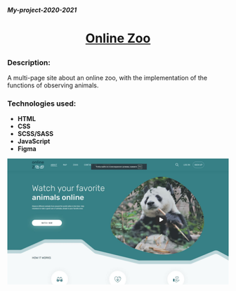##### My-project-2020-2021

# <p align="center">[Online Zoo](https://rolling-scopes-school.github.io/My-project-2020-2021/online-zoo/pages/landing/)</p>

### Description:
A multi-page site about an online zoo, with the implementation of the functions of observing animals.

### Technologies used:

- **HTML** 
- **CSS**
- **SCSS/SASS**
- **JavaScript**
- **Figma**

![Illustration for the project](https://github.com/ckachok/My-project-2020-2021/blob/preview/image/online-zoo.jpg)